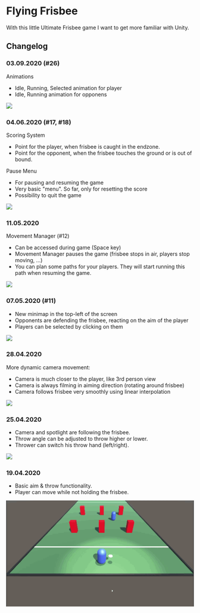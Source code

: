 # Flying Frisbee

With this little Ultimate Frisbee game I want to get more familiar with Unity.

## Changelog

### 03.09.2020 (#26)
Animations
* Idle, Running, Selected animation for player
* Idle, Running animation for opponens

![](demo7.gif)

### 04.06.2020 (#17, #18)
Scoring System
* Point for the player, when frisbee is caught in the endzone.
* Point for the opponent, when the frisbee touches the ground or is out of bound.

Pause Menu
* For pausing and resuming the game
* Very basic "menu". So far, only for resetting the score
* Possibility to quit the game

![](demo6.gif)

### 11.05.2020
Movement Manager (#12)
* Can be accessed during game (Space key)
* Movement Manager pauses the game (frisbee stops in air, players stop moving, ...)
* You can plan some paths for your players. They will start running this path when resuming the game.

![](demo5.gif)

### 07.05.2020 (#11)
* New minimap in the top-left of the screen
* Opponents are defending the frisbee, reacting on the aim of the player
* Players can be selected by clicking on them

![](demo4.gif)

### 28.04.2020
More dynamic camera movement:
* Camera is much closer to the player, like 3rd person view
* Camera is always filming in aiming direction (rotating around frisbee)
* Camera follows frisbee very smoothly using linear interpolation

![](demo3.gif)

### 25.04.2020
* Camera and spotlight are following the frisbee. 
* Throw angle can be adjusted to throw higher or lower.
* Thrower can switch his throw hand (left/right). 

![](demo2.gif)

### 19.04.2020
* Basic aim & throw functionality. 
* Player can move while not holding the frisbee.

![](demo1.gif)

